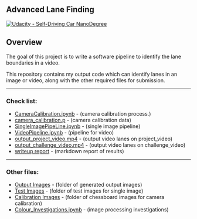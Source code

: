 ## Advanced Lane Finding
[![Udacity - Self-Driving Car NanoDegree](https://s3.amazonaws.com/udacity-sdc/github/shield-carnd.svg)](http://www.udacity.com/drive)


Overview
---
The goal of this project is to write a software pipeline to identify the lane boundaries in a video.

This repository contains my output code which can identify lanes in an image or video, along with the other required files for submission.

---

### Check list:  


* [CameraCalibration.ipynb](./CameraCalibration.ipynb) - (camera calibration process.)
* [camera_calibration.p](./camera_calibration.p) - (camera calibration data)
* [SingleImagePipeLine.ipynb](./SingleImagePipeLine.ipynb) - (single image pipeline)
* [VideoPipeline.ipynb](./VideoPipeline.ipynb) - (pipeline for video)
* [output_project_video.mp4](./output_project_video.mp4) - (output video lanes on project_video)
* [output_challenge_video.mp4](./output_challenge_video.mp4) - (output video lanes on challenge_video)
* [writeup report](./my_writeup_template.md) - (markdown report of results)

---


### Other files:

* [Output Images](./output_images/) - (folder of generated output images)
* [Test Images](./test_images/) - (folder of test images for single image)
* [Calibration Images](./camera_cal/) - (folder of chessboard images for camera calibration)
* [Colour_Investigations.ipynb](./Colour_Investigations.ipynb) - (image processing investigations)

